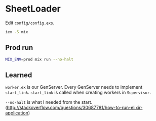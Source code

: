 # SheetLoader

Edit `config/config.exs`.

```sh
iex -S mix
```

## Prod run

```sh
MIX_ENV=prod mix run --no-halt
```

## Learned

`worker.ex` is our GenServer. Every GenServer needs to implement `start_link`. `start_link` is called when creating
workers in `Supervisor`.

`--no-halt` is what I needed from the start. (http://stackoverflow.com/questions/30687781/how-to-run-elixir-application)
